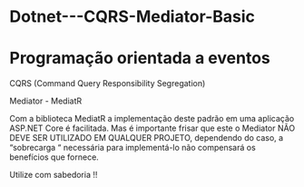 # Dotnet---CQRS-Mediator-Basic

# Programação orientada a eventos

CQRS (Command Query Responsibility Segregation)

Mediator - MediatR

Com a biblioteca MediatR a implementação deste padrão em uma aplicação ASP.NET Core é facilitada. Mas é importante frisar que este o Mediator NÃO DEVE SER UTILIZADO EM QUALQUER PROJETO, dependendo do caso, a “sobrecarga “ necessária para implementá-lo não compensará os benefícios que fornece.

Utilize com sabedoria !!